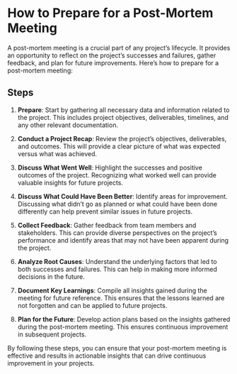 # How to Prepare for a Post-Mortem Meeting

A post-mortem meeting is a crucial part of any project’s lifecycle. It provides an opportunity to reflect on the project’s successes and failures, gather feedback, and plan for future improvements. Here’s how to prepare for a post-mortem meeting:

## Steps

1. **Prepare**: Start by gathering all necessary data and information related to the project. This includes project objectives, deliverables, timelines, and any other relevant documentation.

2. **Conduct a Project Recap**: Review the project’s objectives, deliverables, and outcomes. This will provide a clear picture of what was expected versus what was achieved.

3. **Discuss What Went Well**: Highlight the successes and positive outcomes of the project. Recognizing what worked well can provide valuable insights for future projects.

4. **Discuss What Could Have Been Better**: Identify areas for improvement. Discussing what didn’t go as planned or what could have been done differently can help prevent similar issues in future projects.

5. **Collect Feedback**: Gather feedback from team members and stakeholders. This can provide diverse perspectives on the project’s performance and identify areas that may not have been apparent during the project.

6. **Analyze Root Causes**: Understand the underlying factors that led to both successes and failures. This can help in making more informed decisions in the future.

7. **Document Key Learnings**: Compile all insights gained during the meeting for future reference. This ensures that the lessons learned are not forgotten and can be applied to future projects.

8. **Plan for the Future**: Develop action plans based on the insights gathered during the post-mortem meeting. This ensures continuous improvement in subsequent projects.

By following these steps, you can ensure that your post-mortem meeting is effective and results in actionable insights that can drive continuous improvement in your projects.

